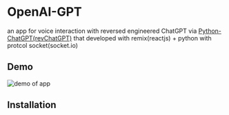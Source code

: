 # OpenAI-GPT

an app for voice interaction with reversed engineered ChatGPT via [Python-ChatGPT(revChatGPT)](https://github.com/acheong08/ChatGPT) that developed with remix(reactjs) + python with protcol socket(socket.io)

## Demo

![demo of app](/demo)

## Installation
